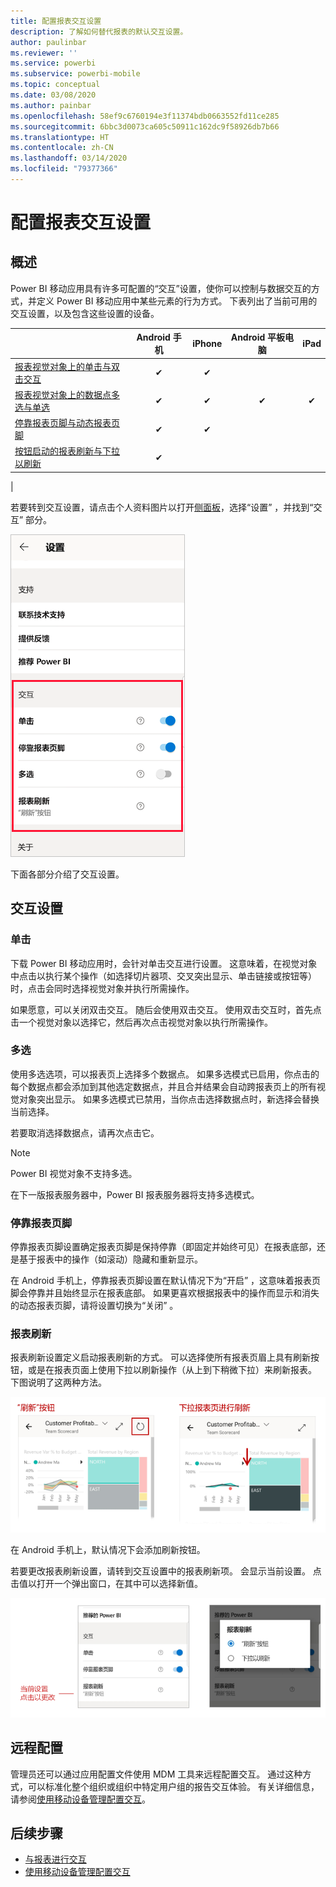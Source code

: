 ```yaml
---
title: 配置报表交互设置
description: 了解如何替代报表的默认交互设置。
author: paulinbar
ms.reviewer: ''
ms.service: powerbi
ms.subservice: powerbi-mobile
ms.topic: conceptual
ms.date: 03/08/2020
ms.author: painbar
ms.openlocfilehash: 58ef9c6760194e3f11374bdb0663552fd11ce285
ms.sourcegitcommit: 6bbc3d0073ca605c50911c162dc9f58926db7b66
ms.translationtype: HT
ms.contentlocale: zh-CN
ms.lasthandoff: 03/14/2020
ms.locfileid: "79377366"
---
```

# <a name="configure-report-interaction-settings"></a>配置报表交互设置

## <a name="overview"></a>概述

Power BI 移动应用具有许多可配置的“交互”设置，使你可以控制与数据交互的方式，并定义 Power BI 移动应用中某些元素的行为方式。 下表列出了当前可用的交互设置，以及包含这些设置的设备。

|| Android 手机 | iPhone | Android 平板电脑  | iPad |
|-|:-:|:-:|:-:|:-:|
| [报表视觉对象上的单击与双击交互](#single-tap) |✔|✔|||
| [报表视觉对象上的数据点多选与单选](#multi-select) |✔|✔|✔|✔|
| [停靠报表页脚与动态报表页脚](#docked-report-footer) |✔|✔|||
| [按钮启动的报表刷新与下拉以刷新](#report-refresh) |✔||||
|

若要转到交互设置，请点击个人资料图片以打开[侧面板](./mobile-apps-home-page.md#header)，选择“设置”  ，并找到“交互”  部分。

![交互设置](./media/mobile-app-interaction-settings/powerbi-mobile-app-interactions-section.png)

下面各部分介绍了交互设置。

## <a name="interaction-settings"></a>交互设置

### <a name="single-tap"></a>单击
下载 Power BI 移动应用时，会针对单击交互进行设置。 这意味着，在视觉对象中点击以执行某个操作（如选择切片器项、交叉突出显示、单击链接或按钮等）时，点击会同时选择视觉对象并执行所需操作。

如果愿意，可以关闭双击交互。 随后会使用双击交互。 使用双击交互时，首先点击一个视觉对象以选择它，然后再次点击视觉对象以执行所需操作。

### <a name="multi-select"></a>多选

使用多选选项，可以报表页上选择多个数据点。 如果多选模式已启用，你点击的每个数据点都会添加到其他选定数据点，并且合并结果会自动跨报表页上的所有视觉对象突出显示。 如果多选模式已禁用，当你点击选择数据点时，新选择会替换当前选择。

若要取消选择数据点，请再次点击它。

>[!NOTE]
>Power BI 视觉对象不支持多选。
>
>在下一版报表服务器中，Power BI 报表服务器将支持多选模式。

### <a name="docked-report-footer"></a>停靠报表页脚

停靠报表页脚设置确定报表页脚是保持停靠（即固定并始终可见）在报表底部，还是基于报表中的操作（如滚动）隐藏和重新显示。

在 Android 手机上，停靠报表页脚设置在默认情况下为“开启”  ，这意味着报表页脚会停靠并且始终显示在报表底部。 如果更喜欢根据报表中的操作而显示和消失的动态报表页脚，请将设置切换为“关闭”  。

### <a name="report-refresh"></a>报表刷新

报表刷新设置定义启动报表刷新的方式。 可以选择使所有报表页眉上具有刷新按钮，或是在报表页面上使用下拉以刷新操作（从上到下稍微下拉）来刷新报表。 下图说明了这两种方法。 

![刷新按钮与下拉以刷新](./media/mobile-app-interaction-settings/powerbi-mobile-app-interactions-refresh-button-versus-pull.png)

在 Android 手机上，默认情况下会添加刷新按钮。

若要更改报表刷新设置，请转到交互设置中的报表刷新项。 会显示当前设置。 点击值以打开一个弹出窗口，在其中可以选择新值。

![设置刷新](./media/mobile-app-interaction-settings/powerbi-mobile-app-interactions-set-refresh.png)

## <a name="remote-configuration"></a>远程配置

管理员还可以通过应用配置文件使用 MDM 工具来远程配置交互。 通过这种方式，可以标准化整个组织或组织中特定用户组的报告交互体验。 有关详细信息，请参阅[使用移动设备管理配置交互](./mobile-app-configuration.md)。


## <a name="next-steps"></a>后续步骤
* [与报表进行交互](./mobile-reports-in-the-mobile-apps.md#interact-with-reports)
* [使用移动设备管理配置交互](./mobile-app-configuration.md)
